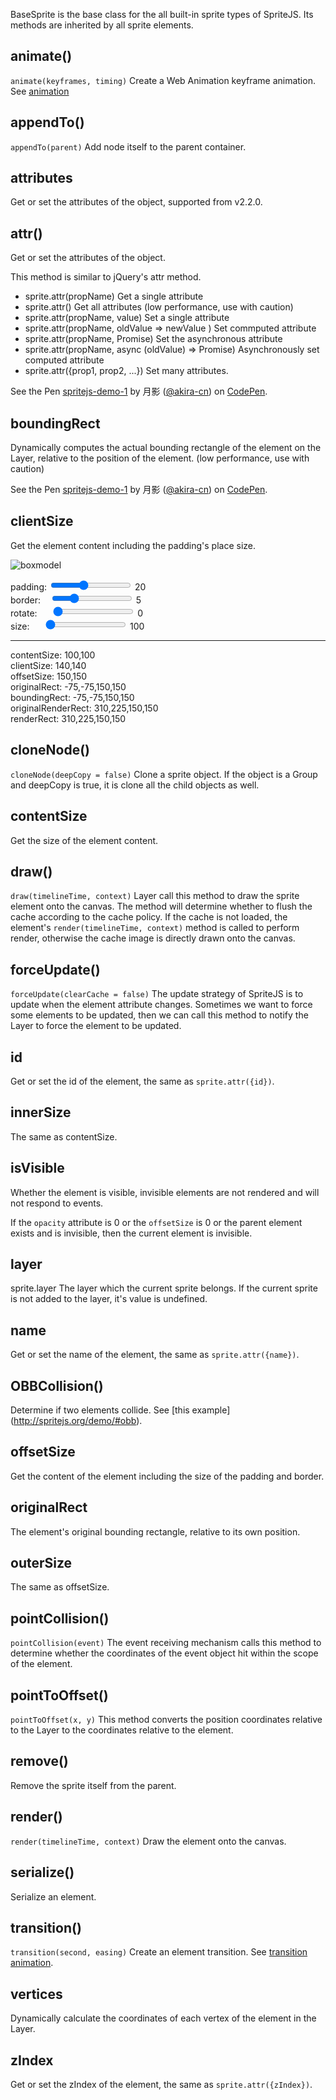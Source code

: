 <style>
#page-basesprite #box-rect,
#page-basesprite #box-setting {
  width: 50%;
}

#page-basesprite #box-setting {
  padding-left: 20px;
}
</style>

BaseSprite is the base class for the all built-in sprite types of SpriteJS. Its methods are inherited by all sprite elements.

## animate()


`animate(keyframes, timing)` Create a Web Animation keyframe animation. See [animation](/en/doc/animation)

## appendTo()

`appendTo(parent)` Add node itself to the parent container.

## attributes

Get or set the attributes of the object, supported from v2.2.0.

## attr()

Get or set the attributes of the object.

This method is similar to jQuery's attr method.

- sprite.attr(propName) Get a single attribute
- sprite.attr() Get all attributes (low performance, use with caution)
- sprite.attr(propName, value) Set a single attribute
- sprite.attr(propName, oldValue => newValue ) Set commputed attribute
- sprite.attr(propName, Promise) Set the asynchronous attribute
- sprite.attr(propName, async (oldValue) => Promise) Asynchronously set computed attribute
- sprite.attr({prop1, prop2, ...}) Set many attributes.

<p data-height="376" data-theme-id="light" data-slug-hash="aKPBzO" data-default-tab="js,result" data-user="akira-cn" data-embed-version="2" data-pen-title="spritejs-demo-1" class="codepen">See the Pen <a href="https://codepen.io/akira-cn/pen/aKPBzO/">spritejs-demo-1</a> by 月影 (<a href="https://codepen.io/akira-cn">@akira-cn</a>) on <a href="https://codepen.io">CodePen</a>.</p>
<script async src="https://static.codepen.io/assets/embed/ei.js"></script>

## boundingRect

Dynamically computes the actual bounding rectangle of the element on the Layer, relative to the position of the element. (low performance, use with caution)

<p data-height="393" data-theme-id="light" data-slug-hash="vrvgoB" data-default-tab="js,result" data-user="akira-cn" data-embed-version="2" data-pen-title="spritejs-demo-1" class="codepen">See the Pen <a href="https://codepen.io/akira-cn/pen/vrvgoB/">spritejs-demo-1</a> by 月影 (<a href="https://codepen.io/akira-cn">@akira-cn</a>) on <a href="https://codepen.io">CodePen</a>.</p>
<script async src="https://static.codepen.io/assets/embed/ei.js"></script>

## clientSize

Get the element content including the padding's place size. 

![boxmodel](https://p0.ssl.qhimg.com/t0180860d6757b2b1e7.png)

<div id="box-rect-demo">
  <div id="box-rect" class="sprite-container"></div>
  <div id="box-setting">
    <div>
      padding: <input id="paddingCtl" type="range" min="0" max="50" value="20"></input>
      <span id="paddingValue">20</span>
    </div>
    <div>
      border: &nbsp;&nbsp;&nbsp;<input id="borderCtl" type="range" min="0" max="20" value="5"></input>
      <span id="borderValue">5</span>
    </div>
    <div>
      rotate: &nbsp;&nbsp;&nbsp;&nbsp;&nbsp;<input id="rotateCtl" type="range" min="0" max="180" value="0"></input>
      <span id="rotateValue">0</span>
    </div>
    <div>
      size: &nbsp;&nbsp;&nbsp;&nbsp;&nbsp;<input id="sizeCtl" type="range" min="100" max="200" value="100"></input>
      <span id="sizeValue">100</span>
    </div>
    <hr/>
    <div>
      contentSize: <span  id="contentSize">100,100</span>
    </div>
    <div>
      clientSize:  <span id="clientSize">140,140</span>
    </div>
    <div>
      offsetSize: <span id="offsetSize">150,150</span>
    </div>
    <div>
      originalRect:  <span id="originalRect">-75,-75,150,150</span>
    </div>
    <div>
      boundingRect: <span  id="boundingRect">-75,-75,150,150</span>
    </div>
    <div>
      originalRenderRect: <span  id="originalRenderRect">310,225,150,150</span>
    </div>
    <div>
      renderRect: <span  id="renderRect">310,225,150,150</span>
    </div>
  </div>
</div>


## cloneNode()

`cloneNode(deepCopy = false)` Clone a sprite object. If the object is a Group and deepCopy is true, it is clone all the child objects as well.

## contentSize

Get the size of the element content.

## draw()

`draw(timelineTime, context)` Layer call this method to draw the sprite element onto the canvas. The method will determine whether to flush the cache according to the cache policy. If the cache is not loaded, the element's `render(timelineTime, context)` method is called to perform render, otherwise the cache image is directly drawn onto the canvas.

## forceUpdate()

`forceUpdate(clearCache = false)` The update strategy of SpriteJS is to update when the element attribute changes. Sometimes we want to force some elements to be updated, then we can call this method to notify the Layer to force the element to be updated.

## id

Get or set the id of the element, the same as `sprite.attr({id})`.

## innerSize

The same as contentSize.

## isVisible

Whether the element is visible, invisible elements are not rendered and will not respond to events.

If the `opacity` attribute is 0 or the `offsetSize` is 0 or the parent element exists and is invisible, then the current element is invisible.

## layer

sprite.layer The layer which the current sprite belongs. If the current sprite is not added to the layer, it's value is undefined.

## name

Get or set the name of the element, the same as `sprite.attr({name})`.

## OBBCollision()

Determine if two elements collide. See [this example] (http://spritejs.org/demo/#obb).

## offsetSize

Get the content of the element including the size of the padding and border.

## originalRect

The element's original bounding rectangle, relative to its own position.

## outerSize

The same as offsetSize.

## pointCollision()

`pointCollision(event)` The event receiving mechanism calls this method to determine whether the coordinates of the event object hit within the scope of the element. 

## pointToOffset()

`pointToOffset(x, y)` This method converts the position coordinates relative to the Layer to the coordinates relative to the element.

## remove()

Remove the sprite itself from the parent.

## render()

`render(timelineTime, context)` Draw the element onto the canvas.

## serialize()

Serialize an element.

## transition()

`transition(second, easing)` Create an element transition. See [transition animation](/en/doc/transition).

## vertices

Dynamically calculate the coordinates of each vertex of the element in the Layer.

## zIndex

Get or set the zIndex of the element, the same as `sprite.attr({zIndex})`.


<script src="/js/guide/boxmodel.js"></script>
